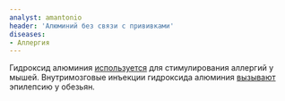 ```yaml
---
analyst: amantonio
header: 'Алюминий без связи с прививками'
diseases:
- Аллергия
---
```


Гидроксид алюминия [используется](https://www.ncbi.nlm.nih.gov/pmc/articles/PMC2590830/) для стимулирования аллергий у мышей.
Внутримозговые инъекции гидроксида алюминия [вызывают](https://www.ncbi.nlm.nih.gov/pmc/articles/PMC1877387) эпилепсию у обезьян.
